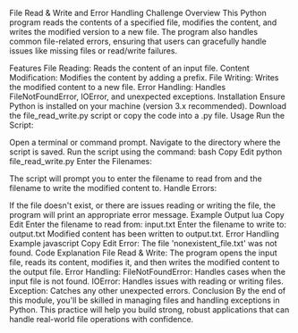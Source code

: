 File Read & Write and Error Handling Challenge
Overview
This Python program reads the contents of a specified file, modifies the content, and writes the modified version to a new file. The program also handles common file-related errors, ensuring that users can gracefully handle issues like missing files or read/write failures.

Features
File Reading: Reads the content of an input file.
Content Modification: Modifies the content by adding a prefix.
File Writing: Writes the modified content to a new file.
Error Handling: Handles FileNotFoundError, IOError, and unexpected exceptions.
Installation
Ensure Python is installed on your machine (version 3.x recommended).
Download the file_read_write.py script or copy the code into a .py file.
Usage
Run the Script:

Open a terminal or command prompt.
Navigate to the directory where the script is saved.
Run the script using the command:
bash
Copy
Edit
python file_read_write.py
Enter the Filenames:

The script will prompt you to enter the filename to read from and the filename to write the modified content to.
Handle Errors:

If the file doesn't exist, or there are issues reading or writing the file, the program will print an appropriate error message.
Example Output
lua
Copy
Edit
Enter the filename to read from: input.txt
Enter the filename to write to: output.txt
Modified content has been written to output.txt.
Error Handling Example
javascript
Copy
Edit
Error: The file 'nonexistent_file.txt' was not found.
Code Explanation
File Read & Write:
The program opens the input file, reads its content, modifies it, and then writes the modified content to the output file.
Error Handling:
FileNotFoundError: Handles cases when the input file is not found.
IOError: Handles issues with reading or writing files.
Exception: Catches any other unexpected errors.
Conclusion
By the end of this module, you'll be skilled in managing files and handling exceptions in Python. This practice will help you build strong, robust applications that can handle real-world file operations with confidence.

